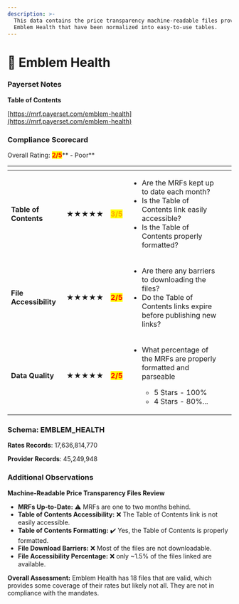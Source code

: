 ```yaml
---
description: >-
  This data contains the price transparency machine-readable files provided by
  Emblem Health that have been normalized into easy-to-use tables.
---
```


# 🔴 Emblem Health

### Payerset Notes

**Table of Contents**

[https://mrf.payerset.com/emblem-health](https://mrf.payerset.com/emblem-health)

### Compliance Scorecard

Overall Rating: <mark style="color:red;">**2/5**</mark>** - Poor**

<table data-view="cards"><thead><tr><th></th><th></th><th></th><th></th><th data-hidden data-card-cover data-type="files"></th></tr></thead><tbody><tr><td><strong>Table of Contents</strong></td><td><strong>★★★★★</strong></td><td><mark style="color:orange;"><strong>3/5</strong></mark></td><td><ul><li>Are the MRFs kept up to date each month? </li><li>Is the Table of Contents link easily accessible?</li><li>Is the Table of Contents properly formatted?</li></ul></td><td></td></tr><tr><td><strong>File Accessibility</strong></td><td><strong>★★★★★</strong></td><td><mark style="color:red;"><strong>2/5</strong></mark></td><td><ul><li>Are there any barriers to downloading the files?</li><li>Do the Table of Contents links expire before publishing new links?</li></ul></td><td></td></tr><tr><td><strong>Data Quality</strong></td><td><strong>★★★★★</strong></td><td><mark style="color:red;"><strong>2/5</strong></mark></td><td><ul><li><p>What percentage of the MRFs are properly formatted and parseable</p><ul><li>5 Stars - 100%</li><li>4 Stars - 80%...</li></ul></li></ul></td><td></td></tr></tbody></table>

### Schema: EMBLEM\_HEALTH

**Rates Records**: 17,636,814,770

**Provider Records**: 45,249,948

### Additional Observations

**Machine-Readable Price Transparency Files Review**

* **MRFs Up-to-Date:** ⚠️ MRFs are one to two months behind.
* **Table of Contents Accessibility:** ❌ The Table of Contents link is not easily accessible.
* **Table of Contents Formatting:** ✔️ Yes, the Table of Contents is properly formatted.
* **File Download Barriers:** ❌ Most of the files are not downloadable.
* **File Accessibility Percentage:** ❌ only \~1.5% of the files linked are available.

**Overall Assessment:** Emblem Health has 18 files that are valid, which provides some coverage of their rates but likely not all. They are not in compliance with the mandates.
